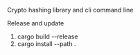 Crypto hashing library and cli command line

Release and update

1. cargo build --release
2. cargo install --path .

